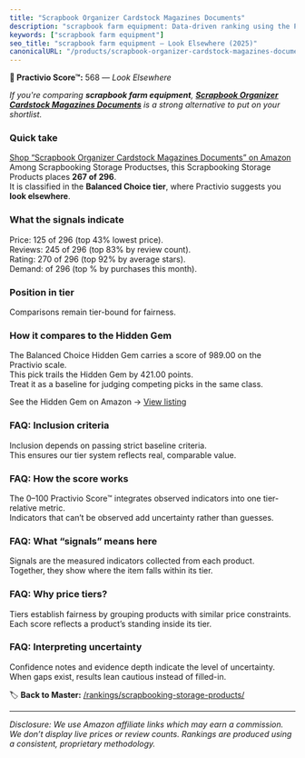 ```yaml
---
title: "Scrapbook Organizer Cardstock Magazines Documents"
description: "scrapbook farm equipment: Data-driven ranking using the Practivio Score™. Positioned by quality, value, demand, findability, momentum."
keywords: ["scrapbook farm equipment"]
seo_title: "scrapbook farm equipment — Look Elsewhere (2025)"
canonicalURL: "/products/scrapbook-organizer-cardstock-magazines-documents-B0D2P1F5JL/"
---
```


**🚫 Practivio Score™:** 568 — _Look Elsewhere_


*If you're comparing **scrapbook farm equipment**, **[Scrapbook Organizer Cardstock Magazines Documents](https://www.amazon.com/dp/B0D2P1F5JL?tag=practivio-20)** is a strong alternative to put on your shortlist.*
### Quick take
[Shop “Scrapbook Organizer Cardstock Magazines Documents” on Amazon](https://www.amazon.com/dp/B0D2P1F5JL?tag=practivio-20)
Among Scrapbooking Storage Productses, this Scrapbooking Storage Products places **267 of 296**.  
It is classified in the **Balanced Choice tier**, where Practivio suggests you **look elsewhere**.

### What the signals indicate
Price: 125 of 296 (top 43% lowest price).  
Reviews: 245 of 296 (top 83% by review count).  
Rating: 270 of 296 (top 92% by average stars).  
Demand:  of 296 (top % by purchases this month).

### Position in tier
Comparisons remain tier-bound for fairness.

### How it compares to the Hidden Gem
The Balanced Choice Hidden Gem carries a score of 989.00 on the Practivio scale.  
This pick trails the Hidden Gem by 421.00 points.  
Treat it as a baseline for judging competing picks in the same class.  

See the Hidden Gem on Amazon → [View listing](https://www.amazon.com/dp/B07C8YSWDR?tag=practivio-20)

### FAQ: Inclusion criteria
Inclusion depends on passing strict baseline criteria.  
This ensures our tier system reflects real, comparable value.

### FAQ: How the score works
The 0–100 Practivio Score™ integrates observed indicators into one tier-relative metric.  
Indicators that can’t be observed add uncertainty rather than guesses.

### FAQ: What “signals” means here
Signals are the measured indicators collected from each product.  
Together, they show where the item falls within its tier.

### FAQ: Why price tiers?
Tiers establish fairness by grouping products with similar price constraints.  
Each score reflects a product’s standing inside its tier.

### FAQ: Interpreting uncertainty
Confidence notes and evidence depth indicate the level of uncertainty.  
When gaps exist, results lean cautious instead of filled-in.


🏷️ **Back to Master:** [/rankings/scrapbooking-storage-products/](/rankings/scrapbooking-storage-products/)

---
_Disclosure: We use Amazon affiliate links which may earn a commission. We don’t display live prices or review counts. Rankings are produced using a consistent, proprietary methodology._
